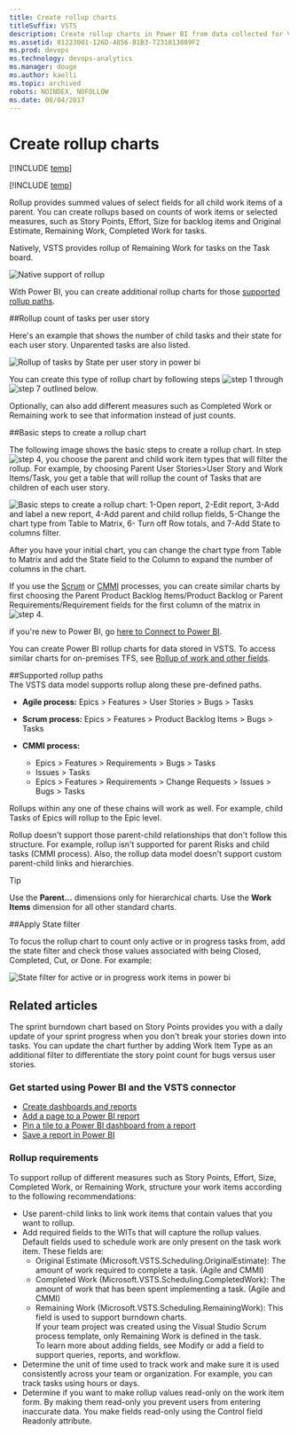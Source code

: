 ```yaml
---
title: Create rollup charts 
titleSuffix: VSTS
description: Create rollup charts in Power BI from data collected for Visual Studio Team Services (VSTS)   
ms.assetid: 81223001-126D-4856-B1B3-7231013089F2  
ms.prod: devops
ms.technology: devops-analytics
ms.manager: douge
ms.author: kaelli
ms.topic: archived
robots: NOINDEX, NOFOLLOW
ms.date: 08/04/2017
---
```


# Create rollup charts

[!INCLUDE [temp](../../_shared/version-vsts-only.md)] 


[!INCLUDE [temp](../_shared/content-pack-deprecation.md)]

Rollup provides summed values of select fields for all child work items of a parent. You can create rollups based on counts of work items or selected measures, such as Story Points, Effort, Size for backlog items and Original Estimate, Remaining Work, Completed Work for tasks. 

Natively, VSTS provides rollup of Remaining Work for tasks on the Task board. 

![Native support of rollup](_img/native-support-for-rollup.png)

With Power BI, you can create additional rollup charts for those [supported rollup paths](#supported-rollup-paths).


##Rollup count of tasks per user story  

Here's an example that shows the number of child tasks and their state for each user story. Unparented tasks are also listed.  

![Rollup of tasks by State per user story in power bi](_img/rollup-user-stories-count-of-tasks.png) 


You can create this type of rollup chart by following steps ![step 1](../_img/icons/step1.png) through ![step 7](../_img/icons/step7.png) outlined below.  
  
Optionally, can also add different measures such as Completed Work or Remaining work to see that information instead of just counts.

<a id="basic-steps"></a>
##Basic steps to create a rollup chart  

The following image shows the basic steps to create a rollup chart. In step ![step 4](../_img/icons/step4.png), you choose the parent and child work item types that will filter the rollup. For example, by choosing Parent User Stories>User Story and Work Items/Task, you get a table that will rollup the count of Tasks that are children of each user story.   

![Basic steps to create a rollup chart: 1-Open report, 2-Edit report, 3-Add and label a new report, 4-Add parent and child rollup fields, 5-Change the chart type from Table to Matrix, 6- Turn off Row totals, and 7-Add State to columns filter.](_img/basic-steps-to-add-a-rollup-chart.png)

After you have your initial chart, you can change the chart type from Table to Matrix and add the State field to the Column to expand the number of columns in the chart. 

If you use the [Scrum](../../work/work-items/guidance/scrum-process.md) or 
[CMMI](../../work/work-items/guidance/cmmi-process.md) processes, you can create similar charts by first choosing the Parent Product Backlog Items/Product Backlog or Parent Requirements/Requirement fields for the first column of the matrix in ![step 4](../_img/icons/step4.png). 

if you're new to Power BI, go [here to Connect to Power BI](connect-vso-pbi-vs.md).  

You can create Power BI rollup charts for data stored in VSTS. To access similar charts for on-premises TFS, see [Rollup of work and other fields](https://msdn.microsoft.com/library/dn217871.aspx). 


<a id="supported-rollup-paths"></a>

##Supported rollup paths  
The VSTS data model supports rollup along these pre-defined paths.  
- **Agile process:** Epics > Features > User Stories > Bugs > Tasks

- **Scrum process:** Epics > Features > Product Backlog Items > Bugs > Tasks

- **CMMI process:**  
	- Epics > Features > Requirements > Bugs > Tasks  
	- Issues > Tasks  
	- Epics > Features > Requirements > Change Requests > Issues > Bugs > Tasks

Rollups within any one of these chains will work as well. For example, child Tasks of Epics will rollup to the Epic level.  

Rollup doesn't support those parent-child relationships that don't follow this structure. For example, rollup isn't supported for parent Risks and child tasks (CMMI process). Also, the rollup data model doesn't support custom parent-child links and hierarchies.

> [!TIP]    
> Use the **Parent...** dimensions only for hierarchical charts. Use the **Work Items** dimension for all other standard charts.   

 
##Apply State filter 

To focus the rollup chart to count only active or in progress tasks from, add the state filter and check those values associated with being Closed, Completed, Cut, or Done. For example: 

![State filter for active or in progress work items in power bi](_img/powerbi-add-state-filter.png) 


## Related articles

The sprint burndown chart based on Story Points provides you with a daily update of your sprint progress when you don't break your stories down into tasks. You can update the chart further by adding Work Item Type as an additional filter to differentiate the story point count for bugs versus user stories.  


### Get started using Power BI and the VSTS connector 
- [Create dashboards and reports](report-on-vso-with-power-bi-vs.md)
- [Add a page to a Power BI report](https://docs.microsoft.com/en-us/power-bi/power-bi-report-add-page)  
- [Pin a tile to a Power BI dashboard from a report](https://docs.microsoft.com/en-us/power-bi/service-dashboard-pin-tile-from-report)  
- [Save a report in Power BI](https://docs.microsoft.com/en-us/power-bi/service-report-save)  


### Rollup requirements
To support rollup of different measures such as Story Points, Effort, Size, Completed Work, or Remaining Work, structure your work items according to the following recommendations:  
- Use parent-child links to link work items that contain values that you want to rollup.  
- Add required fields to the WITs that will capture the rollup values. Default fields used to schedule work are only present on the task work item. These fields are:  
	- Original Estimate (Microsoft.VSTS.Scheduling.OriginalEstimate): The amount of work required to complete a task. (Agile and CMMI)  
	- Completed Work (Microsoft.VSTS.Scheduling.CompletedWork): The amount of work that has been spent implementing a task. (Agile and CMMI)   
	- Remaining Work (Microsoft.VSTS.Scheduling.RemainingWork): This field is used to support burndown charts.  
	If your team project was created using the Visual Studio Scrum process template, only Remaining Work is defined in the task.  
	To learn more about adding fields, see Modify or add a field to support queries, reports, and workflow. 
- Determine the unit of time used to track work and make sure it is used consistently across your team or organization. For example, you can track tasks using hours or days.  
- Determine if you want to make rollup values read-only on the work item form. By making them read-only you prevent users from entering inaccurate data. You make fields read-only using the Control field Readonly attribute.  
